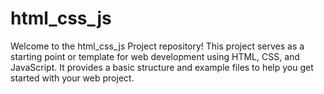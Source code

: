 # html_css_js

Welcome to the html_css_js Project repository! This project serves as a starting point or template for web development using HTML, CSS, and JavaScript. It provides a basic structure and example files to help you get started with your web project.

